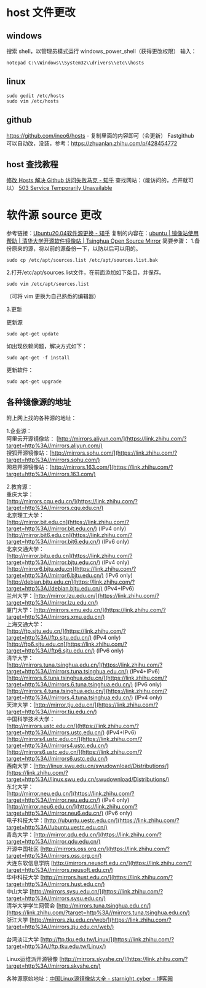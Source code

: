 # host 文件更改
## windows
搜索 shell，以管理员模式运行 windows_power_shell（获得更改权限）
输入：

```shell
notepad C:\\Windows\\System32\\drivers\\etc\\hosts
```

## linux
``` shell
sudo gedit /etc/hosts
sudo vim /etc/hosts
```

## github
https://github.com/ineo6/hosts - 复制里面的内容即可（会更新）
Fastgithub 可以自动改，没装，参考：https://zhuanlan.zhihu.com/p/428454772

## host 查找教程
[修改 Hosts 解决 Github 访问失败马克 - 知乎](https://zhuanlan.zhihu.com/p/107334179)
查找网站：（能访问的，点开就可以）
[503 Service Temporarily Unavailable](https://ping.chinaz.com/)

# 软件源 source 更改
参考链接：[Ubuntu20.04软件源更换 - 知乎](https://zhuanlan.zhihu.com/p/142014944)
复制的内容在：[ubuntu | 镜像站使用帮助 | 清华大学开源软件镜像站 | Tsinghua Open Source Mirror](https://mirrors.tuna.tsinghua.edu.cn/help/ubuntu/)
简要步骤：
1.备份原来的源，将以前的源备份一下，以防以后可以用的。

```shell
sudo cp /etc/apt/sources.list /etc/apt/sources.list.bak
```

2.打开/etc/apt/sources.list文件，在前面添加如下条目，并保存。

```shell
sudo vim /etc/apt/sources.list
```

（可将 vim 更换为自己熟悉的编辑器）

3.更新

更新源

```text
sudo apt-get update
```

如出现依赖问题，解决方式如下：

```text
sudo apt-get -f install
```

更新软件：

```text
sudo apt-get upgrade
```

## 各种镜像源的地址
附上网上找的各种源的地址：

1.企业源：  
阿里云开源镜像站： [http://mirrors.aliyun.com/](https://link.zhihu.com/?target=http%3A//mirrors.aliyun.com/)  
搜狐开源镜像站：[http://mirrors.sohu.com/](https://link.zhihu.com/?target=http%3A//mirrors.sohu.com/)  
网易开源镜像站：[http://mirrors.163.com/](https://link.zhihu.com/?target=http%3A//mirrors.163.com/)

2.教育源：  
重庆大学：  
[http://mirrors.cqu.edu.cn/](https://link.zhihu.com/?target=http%3A//mirrors.cqu.edu.cn/)  
北京理工大学：  
[http://mirror.bit.edu.cn](https://link.zhihu.com/?target=http%3A//mirror.bit.edu.cn/) (IPv4 only)  
[http://mirror.bit6.edu.cn](https://link.zhihu.com/?target=http%3A//mirror.bit6.edu.cn/) (IPv6 only)  
北京交通大学：  
[http://mirror.bjtu.edu.cn](https://link.zhihu.com/?target=http%3A//mirror.bjtu.edu.cn/) (IPv4 only)  
[http://mirror6.bjtu.edu.cn](https://link.zhihu.com/?target=http%3A//mirror6.bjtu.edu.cn/) (IPv6 only)  
[http://debian.bjtu.edu.cn](https://link.zhihu.com/?target=http%3A//debian.bjtu.edu.cn/) (IPv4+IPv6)  
兰州大学：[http://mirror.lzu.edu.cn/](https://link.zhihu.com/?target=http%3A//mirror.lzu.edu.cn/)  
厦门大学：[http://mirrors.xmu.edu.cn/](https://link.zhihu.com/?target=http%3A//mirrors.xmu.edu.cn/)  
上海交通大学：  
[http://ftp.sjtu.edu.cn/](https://link.zhihu.com/?target=http%3A//ftp.sjtu.edu.cn/) (IPv4 only)  
[http://ftp6.sjtu.edu.cn](https://link.zhihu.com/?target=http%3A//ftp6.sjtu.edu.cn/) (IPv6 only)  
清华大学：  
[http://mirrors.tuna.tsinghua.edu.cn/](https://link.zhihu.com/?target=http%3A//mirrors.tuna.tsinghua.edu.cn/) (IPv4+IPv6)  
[http://mirrors.6.tuna.tsinghua.edu.cn/](https://link.zhihu.com/?target=http%3A//mirrors.6.tuna.tsinghua.edu.cn/) (IPv6 only)  
[http://mirrors.4.tuna.tsinghua.edu.cn/](https://link.zhihu.com/?target=http%3A//mirrors.4.tuna.tsinghua.edu.cn/) (IPv4 only)  
天津大学：[http://mirror.tju.edu.cn/](https://link.zhihu.com/?target=http%3A//mirror.tju.edu.cn/)  
中国科学技术大学：  
[http://mirrors.ustc.edu.cn/](https://link.zhihu.com/?target=http%3A//mirrors.ustc.edu.cn/) (IPv4+IPv6)  
[http://mirrors4.ustc.edu.cn/](https://link.zhihu.com/?target=http%3A//mirrors4.ustc.edu.cn/)  
[http://mirrors6.ustc.edu.cn/](https://link.zhihu.com/?target=http%3A//mirrors6.ustc.edu.cn/)  
西南大学：[http://linux.swu.edu.cn/swudownload/Distributions/](https://link.zhihu.com/?target=http%3A//linux.swu.edu.cn/swudownload/Distributions/)  
东北大学：  
[http://mirror.neu.edu.cn/](https://link.zhihu.com/?target=http%3A//mirror.neu.edu.cn/) (IPv4 only)  
[http://mirror.neu6.edu.cn/](https://link.zhihu.com/?target=http%3A//mirror.neu6.edu.cn/) (IPv6 only)  
电子科技大学：[http://ubuntu.uestc.edu.cn/](https://link.zhihu.com/?target=http%3A//ubuntu.uestc.edu.cn/)  
青岛大学：[http://mirror.qdu.edu.cn/](https://link.zhihu.com/?target=http%3A//mirror.qdu.edu.cn/)  
开源中国社区 [http://mirrors.oss.org.cn/](https://link.zhihu.com/?target=http%3A//mirrors.oss.org.cn/)  
大连东软信息学院 [http://mirrors.neusoft.edu.cn/](https://link.zhihu.com/?target=http%3A//mirrors.neusoft.edu.cn/)  
华中科技大学 [http://mirrors.hust.edu.cn/](https://link.zhihu.com/?target=http%3A//mirrors.hust.edu.cn/)  
中山大学 [http://mirrors.sysu.edu.cn/](https://link.zhihu.com/?target=http%3A//mirrors.sysu.edu.cn/)  
清华大学学生网管会 [http://mirrors.tuna.tsinghua.edu.cn/](https://link.zhihu.com/?target=http%3A//mirrors.tuna.tsinghua.edu.cn/)  
浙江大学 [http://mirrors.zju.edu.cn/web/](https://link.zhihu.com/?target=http%3A//mirrors.zju.edu.cn/web/)

台湾淡江大学 [http://ftp.tku.edu.tw/Linux/](https://link.zhihu.com/?target=http%3A//ftp.tku.edu.tw/Linux/)

Linux运维派开源镜像 [http://mirrors.skyshe.cn/](https://link.zhihu.com/?target=http%3A//mirrors.skyshe.cn/)

各种源原始地址：[中国Linux源镜像站大全 - starnight_cyber - 博客园](https://link.zhihu.com/?target=https%3A//www.cnblogs.com/Hi-blog/p/5954230.html)